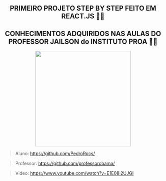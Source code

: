 
<div align=center>

## PRIMEIRO PROJETO STEP BY STEP FEITO EM REACT.JS  🎉🎉
## CONHECIMENTOS ADQUIRIDOS NAS AULAS DO PROFESSOR JAILSON do INSTITUTO PROA 🚀🚀
<img src="https://cdn.hackernoon.com/images/1*KBGdMaU_emZX4XR1AvkD4A.gif"  width="300px" font-size="100px" >
  <br>
  </div>
  

>Aluno: https://github.com/PedroRocs/  

>Professor: https://github.com/professorobama/ 

> Video: https://www.youtube.com/watch?v=E1E08i2UJGI






